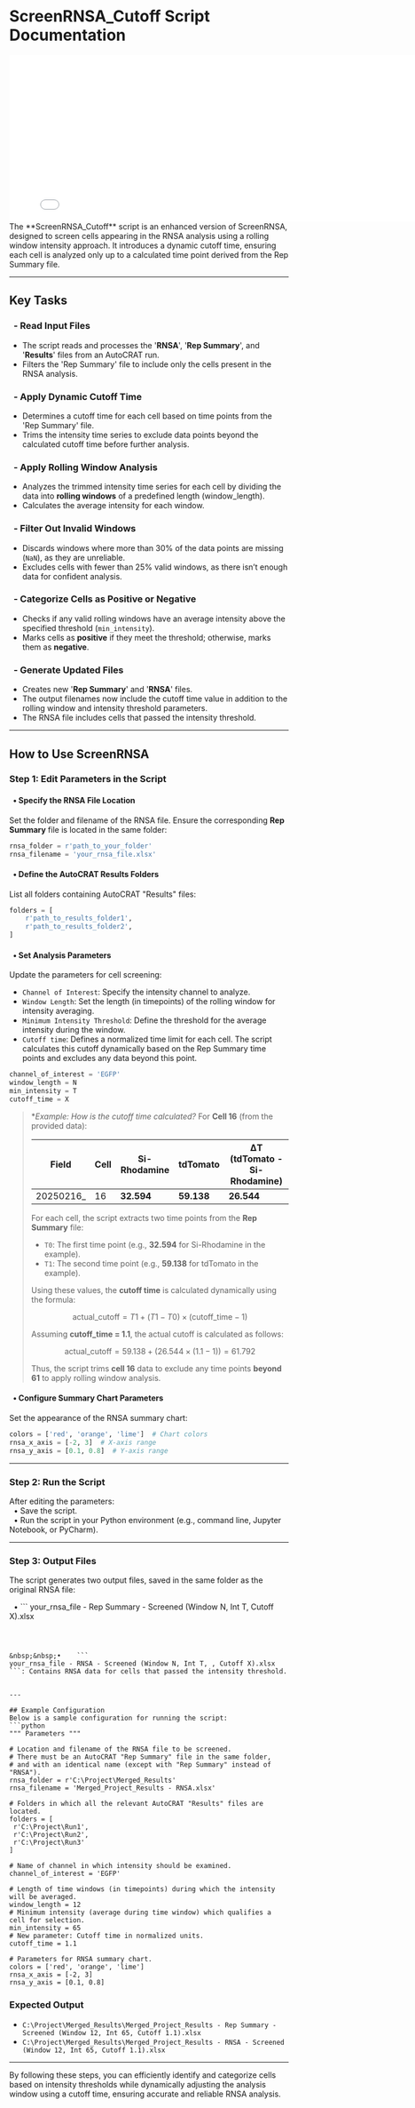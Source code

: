 # ScreenRNSA_Cutoff Script Documentation

<iframe src="../assets/ScreenRNSA_Cutoff_diagram.html" width="800" height="300" style="border:none; margin:0; padding:0; display:block;"></iframe>
The **ScreenRNSA_Cutoff** script is an enhanced version of ScreenRNSA, designed to screen cells appearing in the RNSA analysis using a rolling window intensity approach. It introduces a dynamic cutoff time, ensuring each cell is analyzed only up to a calculated time point derived from the Rep Summary file.

---

## Key Tasks

### &nbsp;&nbsp;- Read Input Files
- The script reads and processes the '**RNSA**', '**Rep Summary**', and '**Results**' files from an AutoCRAT run.
- Filters the 'Rep Summary' file to include only the cells present in the RNSA analysis.

### &nbsp;&nbsp;- Apply Dynamic Cutoff Time
- Determines a cutoff time for each cell based on time points from the 'Rep Summary' file.
- Trims the intensity time series to exclude data points beyond the calculated cutoff time before further analysis.

### &nbsp;&nbsp;- Apply Rolling Window Analysis
- Analyzes the trimmed intensity time series for each cell by dividing the data into **rolling windows** of a predefined length (window_length).
- Calculates the average intensity for each window.

### &nbsp;&nbsp;- Filter Out Invalid Windows
- Discards windows where more than 30% of the data points are missing (`NaN`), as they are unreliable.
- Excludes cells with fewer than 25% valid windows, as there isn’t enough data for confident analysis.

### &nbsp;&nbsp;- Categorize Cells as Positive or Negative
- Checks if any valid rolling windows have an average intensity above the specified threshold (`min_intensity`).
- Marks cells as **positive** if they meet the threshold; otherwise, marks them as **negative**.

### &nbsp;&nbsp;- Generate Updated Files
- Creates new '**Rep Summary**' and '**RNSA**' files.
- The output filenames now include the cutoff time value in addition to the rolling window and intensity threshold parameters.
- The RNSA file includes cells that passed the intensity threshold.

---

## How to Use ScreenRNSA

### Step 1: Edit Parameters in the Script

#### &nbsp;&nbsp;• Specify the RNSA File Location
Set the folder and filename of the RNSA file. Ensure the corresponding **Rep Summary** file is located in the same folder:
```python
rnsa_folder = r'path_to_your_folder'
rnsa_filename = 'your_rnsa_file.xlsx'
```

#### &nbsp;&nbsp;• Define the AutoCRAT Results Folders
List all folders containing AutoCRAT "Results" files:
```python
folders = [
    r'path_to_results_folder1',
    r'path_to_results_folder2',
]
```

#### &nbsp;&nbsp;• Set Analysis Parameters
Update the parameters for cell screening:<br>
- `Channel of Interest`: Specify the intensity channel to analyze.<br>
- `Window Length`: Set the length (in timepoints) of the rolling window for intensity averaging.<br>
- `Minimum Intensity Threshold`: Define the threshold for the average intensity during the window.<br>
- `Cutoff time`:  Defines a normalized time limit for each cell. The script calculates this cutoff dynamically based on the Rep Summary time points and excludes any data beyond this point. 

```python
channel_of_interest = 'EGFP'
window_length = N
min_intensity = T
cutoff_time = X
```

> **Example: How is the cutoff time calculated?*
> For **Cell 16** (from the provided data):  
>
> | Field       | Cell | Si-Rhodamine | tdTomato | ΔT (tdTomato - Si-Rhodamine) |
> |------------|------|-------------|----------|----------------------------|
> | 20250216_  | 16   | **32.594**   | **59.138** | **26.544** |
> 
> For each cell, the script extracts two time points from the **Rep Summary** file:  
> - `T0`: The first time point (e.g., **32.594** for Si-Rhodamine in the example).  
> - `T1`: The second time point (e.g., **59.138** for tdTomato in the example).  
> 
> Using these values, the **cutoff time** is calculated dynamically using the formula:
>
> $$
> \text{actual_cutoff} = T1 + (T1 - T0) \times (\text{cutoff_time} - 1)
> $$
>
> Assuming **cutoff_time = 1.1**, the actual cutoff is calculated as follows:
>
> $$
> \text{actual_cutoff} = 59.138 + (26.544 \times (1.1 - 1))=61.792
> $$
> 
> Thus, the script trims **cell 16** data to exclude any time points **beyond 61** to apply rolling window analysis.



#### &nbsp;&nbsp;• Configure Summary Chart Parameters
Set the appearance of the RNSA summary chart:
```python
colors = ['red', 'orange', 'lime']  # Chart colors
rnsa_x_axis = [-2, 3]  # X-axis range
rnsa_y_axis = [0.1, 0.8]  # Y-axis range
```

---

### Step 2: Run the Script
After editing the parameters: <br>
&nbsp;&nbsp;• Save the script. <br>
&nbsp;&nbsp;• Run the script in your Python environment (e.g., command line, Jupyter Notebook, or PyCharm).

---

### Step 3: Output Files
The script generates two output files, saved in the same folder as the original RNSA file:

&nbsp;&nbsp;•    ```
   your_rnsa_file - Rep Summary - Screened (Window N, Int T, Cutoff X).xlsx
   ``` : Summarizes positive and negative cells based on the analysis.  
   


&nbsp;&nbsp;•    ```
   your_rnsa_file - RNSA - Screened (Window N, Int T, , Cutoff X).xlsx
   ```: Contains RNSA data for cells that passed the intensity threshold.  


---

## Example Configuration
Below is a sample configuration for running the script:
```python
""" Parameters """

# Location and filename of the RNSA file to be screened.
# There must be an AutoCRAT "Rep Summary" file in the same folder,
# and with an identical name (except with "Rep Summary" instead of "RNSA").
rnsa_folder = r'C:\Project\Merged_Results'
rnsa_filename = 'Merged_Project_Results - RNSA.xlsx'

# Folders in which all the relevant AutoCRAT "Results" files are located.
folders = [
    r'C:\Project\Run1',
    r'C:\Project\Run2',
    r'C:\Project\Run3'
]

# Name of channel in which intensity should be examined.
channel_of_interest = 'EGFP'

# Length of time windows (in timepoints) during which the intensity will be averaged.
window_length = 12
# Minimum intensity (average during time window) which qualifies a cell for selection.
min_intensity = 65
# New parameter: Cutoff time in normalized units.
cutoff_time = 1.1  

# Parameters for RNSA summary chart.
colors = ['red', 'orange', 'lime']
rnsa_x_axis = [-2, 3]
rnsa_y_axis = [0.1, 0.8]
```
### Expected Output
- `C:\Project\Merged_Results\Merged_Project_Results - Rep Summary - Screened (Window 12, Int 65, Cutoff 1.1).xlsx`
- `C:\Project\Merged_Results\Merged_Project_Results - RNSA - Screened (Window 12, Int 65, Cutoff 1.1).xlsx`

---


By following these steps, you can efficiently identify and categorize cells based on intensity thresholds while dynamically adjusting the analysis window using a cutoff time, ensuring accurate and reliable RNSA analysis.